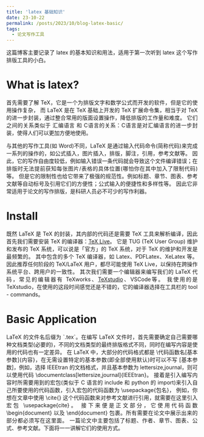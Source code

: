 ```yaml
---
title: 'latex 基础知识'
date: 23-10-22
permalink: /posts/2023/10/blog-latex-basic/
tags:
  - 论文写作工具
---
```


<p style="text-align:justify; text-justify:inter-ideograph;">这篇博客主要记录了 latex 的基本知识和用法，适用于第一次听到 latex 这个写作排版工具的小白。</p>

What is latex?
===

<p style="text-align:justify; text-justify:inter-ideograph;">首先需要了解 TeX，它是一个为排版文字和数学公式而开发的软件，但是它的使用操作复杂，
而 LaTeX 是在 TeX 基础上开发的 TeX 扩展命令集，相当于对 TeX 的进一步封装，通过整合常用的版面设置操作，降低排版的工作量和难度。
它们之间的关系类似于 汇编语言 和 C语言的关系：C语言是对汇编语言的进一步封装，使得人们可以更加方便地使用。</p>

<p style="text-align:justify; text-justify:inter-ideograph;">与其他的写作工具(如 Word)不同，LaTeX 是通过输入代码命令(简称代码)来完成一系列的操作的，如公式插入，图片插入，排版，脚注，引用，参考文献等。
因此，它的写作自由度较低，例如输入错误一条代码就会导致这个文件编译错误；在排版时无法提前获知每张图片/表格的具体位置(哪怕你在其中加入了限制代码)等。
但是它的限制性也给它带来了极强的规范性。例如标题、章节、图表、参考文献等自动标号及引用它们的方便性；公式输入的便捷性和多样性等。
因此它非常适用于论文的写作排版，是科研人员必不可少的写作利器。</p>

Install
===

<p style="text-align:justify; text-justify:inter-ideograph;">既然 LaTeX 是  TeX 的封装，其内部的代码还是需要 TeX 工具来解析编译，因此首先我们需要安装 TeX 的编译器：<a href="https://tug.org/texlive/" target="_blank" title="TeX Live">TeX Live</a>。
它是 TUG (TeX User Group) 维护和发布的 TeX 系统，可以说是「官方」的 TeX 系统，对于 TeX 的维护和开发是最频繁的。
其中包含的多个 TeX 编译器，如 Latex、PDFLatex、XeLatex 等。
因此推荐任何阶段的 TeX/LaTeX 用户，都尽可能使用 TeX Live，以保持在跨操作系统平台、跨用户的一致性。
其次我们需要一个编辑器来编写我们的 LaTeX 代码，常见的编辑器有 TeXworks、<a href="https://texstudio.sourceforge.net/" target="_blank" title="TeXstudio">TeXstudio</a>、VSCode等。
我使用的是 TeXstudio，在使用的这段时间感觉还是不错的，它的编译器选择在工具栏的 tool - commands。</p>

Basic Application
===

<p style="text-align:justify; text-justify:inter-ideograph;">LaTeX 的文件名后缀为 `.tex`。在编写 LaTeX 文件时，首先需要确定自己需要哪种文档类型(必要的)，不同的文档类型的最终排版格式不同，同时在编写内容是使用的代码也有一定差异。
在 LaTeX 中，大部分的代码格式都是 \代码函数名[基本参数]{内容}，在无需设置特定的基本参数(即全部使用默认)时可以不写 [基本参数]，例如，选择 IEEEtran 的文档格式，并且基本参数为 lettersize,journal，则可以使用代码 \documentclass[lettersize,journal]{IEEEtran}。
接着是引入编写内容时所需要用到的宏包(类似于 C 语言的 include 和 python 的 import)来引入自己所要使用的代码函数，引入宏包的代码函数为 \usepackage{包名}，
例如，你想在文章中使用 \cite{} 这个代码函数来对参考文献进行引用，就需要在这里引入宏包 \usepackage{cite}。
接下来便是正文部分，它使用代码函数 \begin{document} 以及 \end{document} 包裹。所有需要在论文中展示出来的部分都必须写在这里面。
一篇论文中主要包括了标题、作者、章节、图表、公式、参考文献。下面将一一讲解它们的使用方式。</p>